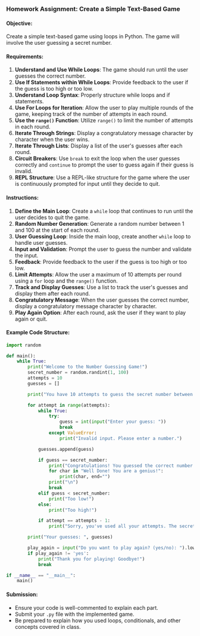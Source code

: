 ### Homework Assignment: Create a Simple Text-Based Game

#### Objective:
Create a simple text-based game using loops in Python. The game will involve the user guessing a secret number.

#### Requirements:

1. **Understand and Use While Loops**: The game should run until the user guesses the correct number.
2. **Use If Statements within While Loops**: Provide feedback to the user if the guess is too high or too low.
3. **Understand Loop Syntax**: Properly structure while loops and if statements.
4. **Use For Loops for Iteration**: Allow the user to play multiple rounds of the game, keeping track of the number of attempts in each round.
5. **Use the `range()` Function**: Utilize `range()` to limit the number of attempts in each round.
6. **Iterate Through Strings**: Display a congratulatory message character by character when the user wins.
7. **Iterate Through Lists**: Display a list of the user's guesses after each round.
8. **Circuit Breakers**: Use `break` to exit the loop when the user guesses correctly and `continue` to prompt the user to guess again if their guess is invalid.
9. **REPL Structure**: Use a REPL-like structure for the game where the user is continuously prompted for input until they decide to quit.

#### Instructions:

1. **Define the Main Loop**: Create a `while` loop that continues to run until the user decides to quit the game.
2. **Random Number Generation**: Generate a random number between 1 and 100 at the start of each round.
3. **User Guessing Loop**: Inside the main loop, create another `while` loop to handle user guesses.
4. **Input and Validation**: Prompt the user to guess the number and validate the input.
5. **Feedback**: Provide feedback to the user if the guess is too high or too low.
6. **Limit Attempts**: Allow the user a maximum of 10 attempts per round using a `for` loop and the `range()` function.
7. **Track and Display Guesses**: Use a list to track the user's guesses and display them after each round.
8. **Congratulatory Message**: When the user guesses the correct number, display a congratulatory message character by character.
9. **Play Again Option**: After each round, ask the user if they want to play again or quit.

#### Example Code Structure:

```python
import random

def main():
    while True:
        print("Welcome to the Number Guessing Game!")
        secret_number = random.randint(1, 100)
        attempts = 10
        guesses = []

        print("You have 10 attempts to guess the secret number between 1 and 100.")

        for attempt in range(attempts):
            while True:
                try:
                    guess = int(input("Enter your guess: "))
                    break
                except ValueError:
                    print("Invalid input. Please enter a number.")

            guesses.append(guess)

            if guess == secret_number:
                print("Congratulations! You guessed the correct number.")
                for char in "Well Done! You are a genius!":
                    print(char, end="")
                print("\n")
                break
            elif guess < secret_number:
                print("Too low!")
            else:
                print("Too high!")

            if attempt == attempts - 1:
                print("Sorry, you've used all your attempts. The secret number was:", secret_number)

        print("Your guesses: ", guesses)

        play_again = input("Do you want to play again? (yes/no): ").lower()
        if play_again != 'yes':
            print("Thank you for playing! Goodbye!")
            break

if __name__ == "__main__":
    main()
```

#### Submission:

- Ensure your code is well-commented to explain each part.
- Submit your `.py` file with the implemented game.
- Be prepared to explain how you used loops, conditionals, and other concepts covered in class.